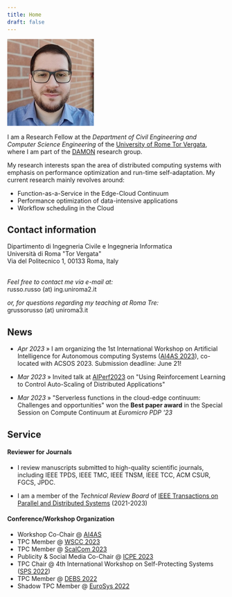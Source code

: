 ```yaml
---
title: Home
draft: false
---
```


<div class="avatar">
<img src="/images/me.jpg" alt="Gabriele Russo Russo" itemprop="image">
</div>

I am a Research Fellow at the *Department of Civil Engineering and Computer
Science Engineering* of the
[University of Rome Tor Vergata](https://web.uniroma2.it/en), where I am part of the
[DAMON](http://www.ce.uniroma2.it) research group.

<!--
Previously, I was a PostDoc researcher at
Roma Tre University.
Previously, I was a Research Associate at the *Department of Civil Engineering and Computer
Science Engineering* of the
University of Rome Tor Vergata, where I received my PhD degree in
May 2021.
-->


My research interests span the area of distributed computing systems with emphasis on
performance optimization and run-time self-adaptation.
My current research mainly revolves around:

- Function-as-a-Service in the Edge-Cloud Continuum
- Performance optimization of data-intensive applications
- Workflow scheduling in the Cloud


<!--<hr class="sectionbar"/>-->
<a name ="contact"></a>
<h2 class="homesection">Contact information</h2>
Dipartimento di Ingegneria Civile e Ingegneria Informatica<br/>
Università di Roma "Tor Vergata"<br/>
Via del Politecnico 1, 00133 Roma, Italy<br/>
<!--Room: D1-19, Building: "Ingegneria dell'Informazione"--><br/>

*Feel free to contact me via e-mail at:*<br/>
&#114;usso.&#114;usso (&#97;&#116;) ing.uniroma2.it

*or, for questions regarding my teaching at Roma Tre:* <br/>
g&#114;usso&#114;usso (&#97;&#116;) uniroma3.it<br/>

<!--
![](/images/email_addr.png)
-->

<h2 class="homesection">News</h2>

- *Apr 2023* &raquo; I am organizing the 1st International Workshop on
  Artificial
  Intelligence for Autonomous computing Systems ([AI4AS
  2023](https://ai4as.github.io)), co-located with ACSOS 2023. Submission
  deadline: June 21!

- *Mar 2023* &raquo; Invited talk at [AIPerf2023](https://aiperf.github.io/aiperf2023/) on "Using Reinforcement
  Learning to Control Auto-Scaling of Distributed Applications"

- *Mar 2023* &raquo; "Serverless functions in the cloud-edge continuum: Challenges and opportunities" won the
**Best paper award** in the Special Session on Compute Continuum at *Euromicro PDP '23*





<!--
<h2 class="homesection">Selected publications</h2>
{% for paper in site.publications %}
{% if paper.selected %}
<span class="publist-authors">{{ paper.authors }}</span><br/>
<span class="publist-title">{{ paper.title }}</span><br/>
<span class="publist-info">{{ paper.info }}</span><br/>
[abstract]({{ site.baseurl}}{{ paper.url }}){: .btn .btn--verysmall .btn--inverse} {% if paper.doi %} [doi]({{ paper.doi }}){: .btn .btn--verysmall .btn--inverse} {% endif %} {% if paper.pdf %} [pdf]({{ paper.pdf }}){: .btn .btn--verysmall .btn--info} {% endif %}
{% endif %}
{% endfor %}

You can find [here]({{ site.baseurl }}/publications.html) a list of all my publications.
{: .notice--info}

-->



<h2 class="homesection">Service</h2>

#### Reviewer for Journals  #####

- I review manuscripts submitted to high-quality scientific journals, including IEEE TPDS, IEEE TMC, IEEE TNSM, IEEE
TCC, ACM CSUR, FGCS, JPDC.

-  I am a member of the *Technical Review Board* of [IEEE Transactions on Parallel and Distributed Systems](https://www.computer.org/csdl/journal/td) (2021-2023)

#### Conference/Workshop Organization  #####

- Workshop Co-Chair @ [AI4AS](https://ai4as.github.io/)
- TPC Member @ [WSCC 2023](https://wscc2023.di.unipi.it/)
- TPC Member @ [ScalCom 2023](https://ieee-smart-world-congress.org/program/scalcom2023/overview)
- Publicity &amp; Social Media Co-Chair @ [ICPE 2023](https://icpe2023.spec.org/)
- TPC Chair @ 4th International Workshop on Self-Protecting Systems ([SPS 2022](https://sites.google.com/view/sps22workshop))
- TPC Member @ [DEBS 2022](https://2022.debs.org/index.html)
- Shadow TPC Member @ [EuroSys 2022](https://2022.eurosys.org/)
